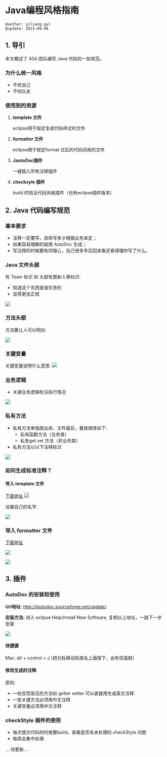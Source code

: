 # Java编程风格指南

```
@author: yiliang.gyl
@update: 2015-09-09
```


## 1. 导引

本文概述了 404 团队编写 Java 代码的一些规范。

### 为什么统一风格

* 不吭自己
* 不吭队友


### 使用到的资源

1. **template 文件**
	
	eclipse用于规定生成代码样式的文件
2. **formatter 文件**
	
	eclipse用于规定format 过后的代码风格的文件
3. **JautoDoc插件**

	一键插入所有注释插件
4. **checksyle 插件**

	build 时验证代码风格插件（也有eclipse插件版本）
	
## 2. Java 代码编写规范
	
### 基本要求

* 注释一定要写，具体写多少根据业务来定；
* 如果容易理解的就用 AutoDoc 生成；
* 写注释的时候要有同理心，自己很多年后回来看还看得懂你写了什么。

### Java 文件头部
有 Team 标识 和 头部有更新人等标识:

* 知道这个东西是谁负责的
* 显得更加正规

![](images/style-header.png)


### 方法头部
方法要让人可以明白:

![](images/style-fun.png)


### 关键变量
关键变量说明什么意思:
![](images/style-variables.png)

### 业务逻辑

* 关键业务逻辑标注执行情况

![](images/process-01.png)

### 私有方法

* 私有方法单独提出来，文件最后，叠放顺序如下:
	* 私有函数方法（业务类）
	* 私有get set 方法（非业务类）
* 私有方法以以下注释标识

![](images/private-methods-1.png)


### 如何生成标准注释？

#### 导入 template 文件

[下载地址](src/404codeTemplates.xml)
![](images/code-template.png)

设置自己的名字:

![](images/code-template-2.png)

### 导入 formatter 文件

[下载地址](src/404codeFormatter.xml)

![](images/code-format-1.png)


![](images/code-format-2.png)


## 3. 插件 



### AutoDoc 的安装和使用

**Url地址:** http://jautodoc.sourceforge.net/update/

**安装方法:** 进入 eclipse Help/Install New Software, 复制以上地址，一路下一步安装

![](images/jautodoc-ins.png)

#### 快捷键

Mac: alt + control + J (把光标移动到类名上面按下，会有惊喜额）

#### 修改生成的注释

原则:

* 一些显而易见的方法如 getter setter 可以直接用生成英文注释
* 一些关键方法必须用中文注释
* 关键变量必须用中文注释


### checkStyle 插件的使用

* 每次提交代码的时候要build，查看是否有未处理的 checkStyle 问题
* 每周会集中处理

....待更新....







	
	
